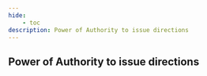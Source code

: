 ```yaml
---
hide:
    - toc
description: Power of Authority to issue directions
---
```


## Power of Authority to issue directions
